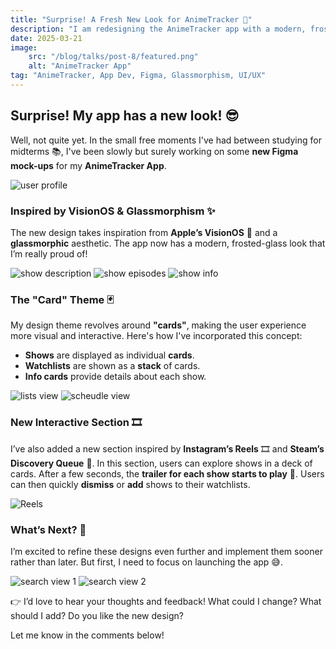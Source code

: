 ```yaml
---
title: "Surprise! A Fresh New Look for AnimeTracker 🎉"
description: "I am redesigning the AnimeTracker app with a modern, frosted-glass aesthetic and a new card-based layout, inspired by VisionOS and interactive elements like trailers and watchlists."
date: 2025-03-21
image:
    src: "/blog/talks/post-8/featured.png"
    alt: "AnimeTracker App"
tag: "AnimeTracker, App Dev, Figma, Glassmorphism, UI/UX"
---
```


## Surprise! My app has a new look! 😎

Well, not quite yet. In the small free moments I've had between studying for midterms 📚, I've been slowly but surely working on some **new Figma mock-ups** for my **AnimeTracker App**.

<img src="/public/blog/talks/post-8/user.png" alt="user profile" style="max-height: 800px; width: auto">

### Inspired by VisionOS & Glassmorphism ✨
The new design takes inspiration from **Apple’s VisionOS** 🥽 and a **glassmorphic** aesthetic. The app now has a modern, frosted-glass look that I’m really proud of!

<img src="/public/blog/talks/post-8/show-desc.png" alt="show description" style="max-height: 800px; width: auto">

<img src="/public/blog/talks/post-8/show-episode.png" alt="show episodes" style="max-height: 800px; width: auto">

<img src="/public/blog/talks/post-8/show-info.png" alt="show info" style="max-height: 800px; width: auto">

### The "Card" Theme 🃏
My design theme revolves around **"cards"**, making the user experience more visual and interactive. Here's how I've incorporated this concept:
- **Shows** are displayed as individual **cards**.
- **Watchlists** are shown as a **stack** of cards.
- **Info cards** provide details about each show.

<img src="/public/blog/talks/post-8/lists.png" alt="lists view" style="max-height: 800px; width: auto">

<img src="/public/blog/talks/post-8/schedule.png" alt="scheudle view" style="max-height: 800px; width: auto">

### New Interactive Section 🎞️
I’ve also added a new section inspired by **Instagram’s Reels** 🎞️ and **Steam’s Discovery Queue** 🔎. In this section, users can explore shows in a deck of cards. After a few seconds, the **trailer for each show starts to play** 🎥. Users can then quickly **dismiss** or **add** shows to their watchlists.

![Reels](/public/blog/talks/post-8/reels.png)

### What’s Next? 🚀
I’m excited to refine these designs even further and implement them sooner rather than later. But first, I need to focus on launching the app 😅.

<img src="/public/blog/talks/post-8/search-one.png" alt="search view 1" style="max-height: 800px; width: auto">

<img src="/public/blog/talks/post-8/search-two.png" alt="search view 2" style="max-height: 800px; width: auto">

👉 I’d love to hear your thoughts and feedback! What could I change? What should I add? Do you like the new design?

Let me know in the comments below!
